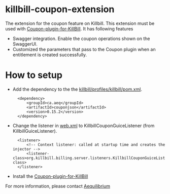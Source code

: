 # killbill-coupon-extension
The extension for the coupon feature on Killbill. This extension must be used with  [Coupon-plugin-for-KillBill](https://github.com/aeq/Coupon-plugin-for-KillBill). It has following features
* Swagger integration. Enable the coupon operations shown on the SwaggerUI.
* Customized the parameters that pass to the Coupon plugin when an entitlement is created successfully.



# How to setup
* Add the dependency to the the [killbill/profiles/killbill/pom.xml](https://github.com/killbill/killbill/blob/master/profiles/killbill/pom.xml).

        <dependency>
            <groupId>ca.aeq</groupId>
            <artifactId>couponjson</artifactId>
            <version>0.15.2</version>
        </dependency>

* Change the listener in [web.xml](https://github.com/killbill/killbill/blob/master/profiles/killbill/src/main/webapp/WEB-INF/web.xml) to KillbillCouponGuiceListener (from KillbillGuiceListener).

        <listener>
            <!-- Context listener: called at startup time and creates the injector -->
            <listener-class>org.killbill.billing.server.listeners.KillbillCouponGuiceListener</listener-class>
        </listener>
     
* Install the [Coupon-plugin-for-KillBill](https://github.com/aeq/Coupon-plugin-for-KillBill)
     

For more information, please contact [Aequilibrium](http://www.aequilibrium.ca)








